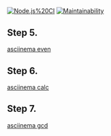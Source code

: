 ##
[![Node.js%20CI](https://github.com/eyt5297/frontend-project-lvl1/workflows/Node.js%20CI/badge.svg)](https://github.com/eyt5297/frontend-project-lvl1/actions)
[![Maintainability](https://api.codeclimate.com/v1/badges/008116c603d88652087b/maintainability)](https://codeclimate.com/github/eyt5297/frontend-project-lvl1/maintainability)

## Step 5.
[asciinema even](https://asciinema.org/a/LsODE1c1fiUIVkNYTFoOp1GZ4)

## Step 6.
[asciinema calc](https://asciinema.org/a/Xud6rz2evLFBBTS7TLmTqNHEG)

## Step 7.
[asciinema gcd](https://asciinema.org/a/nIzkdBYPatL7DjZJRNm5TjANd)

